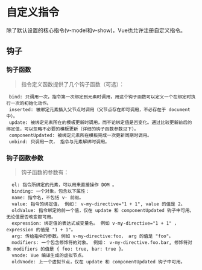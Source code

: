 
 # 自定义指令
 除了默认设置的核心指令(v-model和v-show)，Vue也允许注册自定义指令。
 
 ## 钩子
 ### 钩子函数
  >指令定义函数提供了几个钩子函数（可选）：
 
     bind: 只调用一次，指令第一次绑定到元素时调用，用这个钩子函数可以定义一个在绑定时执行一次的初始化动作。
     inserted: 被绑定元素插入父节点时调用（父节点存在即可调用，不必存在于 document 中）。
     update: 被绑定元素所在的模板更新时调用，而不论绑定值是否变化。通过比较更新前后的绑定值，可以忽略不必要的模板更新（详细的钩子函数参数见下）。
     componentUpdated: 被绑定元素所在模板完成一次更新周期时调用。
     unbind: 只调用一次， 指令与元素解绑时调用。
 
 ### 钩子函数参数
  >钩子函数的参数有： 
  
      el: 指令所绑定的元素，可以用来直接操作 DOM 。
      binding: 一个对象，包含以下属性：
      name: 指令名，不包括 v- 前缀。
      value: 指令的绑定值， 例如： v-my-directive="1 + 1", value 的值是 2。
      oldValue: 指令绑定的前一个值，仅在 update 和 componentUpdated 钩子中可用。无论值是否改变都可用。
      expression: 绑定值的表达式或变量名。 例如 v-my-directive="1 + 1" ， expression 的值是 "1 + 1"。
      arg: 传给指令的参数。例如 v-my-directive:foo， arg 的值是 "foo"。
      modifiers: 一个包含修饰符的对象。 例如： v-my-directive.foo.bar, 修饰符对象 modifiers 的值是 { foo: true, bar: true }。
      vnode: Vue 编译生成的虚拟节点。
      oldVnode: 上一个虚拟节点，仅在 update 和 componentUpdated 钩子中可用。
   

